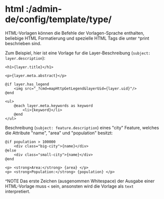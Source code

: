 # html :/admin-de/config/template/type/

HTML-Vorlagen können die Befehle der Vorlagen-Sprache enthalten, beliebige HTML Formatierung und spezielle HTML Tags die unter ^print beschrieben sind.

Zum Beispiel, hier ist eine Vorlage fur die Layer-Beschreibung (`subject: layer.description`):

    <h1>{layer.title}</h1>

    <p>{layer.meta.abstract}</p>

    @if layer.has_legend
        <img src="_?cmd=mapHttpGetLegend&layerUid={layer.uid}"/>
    @end

    <ul>
        @each layer.meta.keywords as keyword
            <li>{keyword}</li>
        @end
    </ul>

Beschreibung (`subject: feature.description`) eines "city" Feature, welches die Attribute "name", "area" und "population" besitzt:

    @if population > 100000
        <div class="big-city">{name}</div>
    @else
        <div class="small-city">{name}</div>
    @end

    <p> <strong>Area:</strong> {area} </p>
    <p> <strong>Population:</strong> {population} </p>

^NOTE Das erste Zeichen (ausgenommen Whitespace) der Ausgabe einer HTML-Vorlage muss `<` sein, ansonsten wird die Vorlage als `text` interpretiert.
